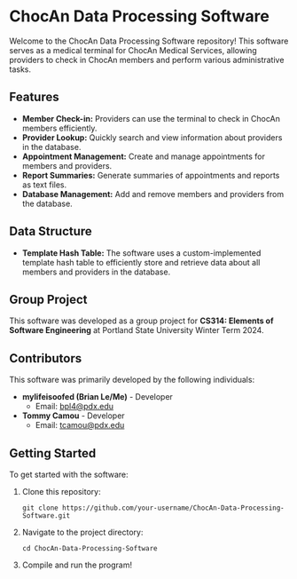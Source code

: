 # ChocAn Data Processing Software

Welcome to the ChocAn Data Processing Software repository! This software serves as a medical terminal for ChocAn Medical Services, allowing providers to check in ChocAn members and perform various administrative tasks.

## Features

- **Member Check-in:** Providers can use the terminal to check in ChocAn members efficiently.
- **Provider Lookup:** Quickly search and view information about providers in the database.
- **Appointment Management:** Create and manage appointments for members and providers.
- **Report Summaries:** Generate summaries of appointments and reports as text files.
- **Database Management:** Add and remove members and providers from the database.

## Data Structure

- **Template Hash Table:** The software uses a custom-implemented template hash table to efficiently store and retrieve data about all members and providers in the database.  

## Group Project

This software was developed as a group project for **CS314: Elements of Software Engineering** at Portland State University Winter Term 2024.

## Contributors

This software was primarily developed by the following individuals:

- **mylifeisoofed (Brian Le/Me)** - Developer
    - Email: [bpl4@pdx.edu](mailto:bpl4@pdx.edu)
- **Tommy Camou** - Developer
    - Email: [tcamou@pdx.edu](mailto:tcamou@pdx.edu)

## Getting Started

To get started with the software:

1. Clone this repository:

    ```shell
    git clone https://github.com/your-username/ChocAn-Data-Processing-Software.git
    ```

2. Navigate to the project directory:

    ```shell
    cd ChocAn-Data-Processing-Software
    ```

3. Compile and run the program!

